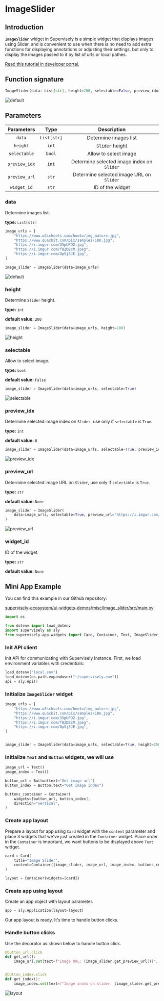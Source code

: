 # ImageSlider

## Introduction

**`ImageSlider`** widget in Supervisely is a simple widget that displays images using Slider, and is convenient to use when there is no need to add extra functions for displaying annotations or adjusting their settings, but only to display the images passed to it by list of urls or local pathes.

[Read this tutorial in developer portal.](https://developer.supervise.ly/app-development/widgets/controls/imageslider)

## Function signature

```python
ImageSlider(data: List[str], height=200, selectable=False, preview_idx=0, preview_url=None, widget_id=None)
```

![default](https://user-images.githubusercontent.com/120389559/224553705-a6e109d5-f8cf-4243-b3f7-fb096bc2876e.png)

## Parameters

|  Parameters   |    Type     |                Description                 |
| :-----------: | :---------: | :----------------------------------------: |
|    `data`     | `List[str]` |           Determine images list            |
|   `height`    |    `int`    |              `Slider` height               |
| `selectable`  |   `bool`    |           Allow to select image            |
| `preview_idx` |    `int`    | Determine selected image index on `Slider` |
| `preview_url` |    `str`    |  Determine selected image URL on `Slider`  |
|  `widget_id`  |    `str`    |              ID of the widget              |

### data

Determine images list.

**type:** `List[str]`

```python
image_urls = [
    "https://www.w3schools.com/howto/img_nature.jpg",
    "https://www.quackit.com/pix/samples/18m.jpg",
    "https://i.imgur.com/35pUPD2.jpg",
    "https://i.imgur.com/fB2DBcM.jpeg",
    "https://i.imgur.com/OpSj3JE.jpg",
]

image_slider = ImageSlider(data=image_urls)
```

![default](https://user-images.githubusercontent.com/120389559/224553705-a6e109d5-f8cf-4243-b3f7-fb096bc2876e.png)

### height

Determine `Slider` height.

**type:** `int`

**default value:** `200`

```python
image_slider = ImageSlider(data=image_urls, height=100)
```

![height](https://user-images.githubusercontent.com/120389559/224554054-e5ce7521-283c-4a17-aa97-3432e2bb03df.png)

### selectable

Allow to select image.

**type:** `bool`

**default value:** `False`

```python
image_slider = ImageSlider(data=image_urls, selectable=True)
```

![selectable](https://user-images.githubusercontent.com/120389559/224554387-5cb72289-a185-4a98-86b3-bfc8793b4c48.gif)

### preview_idx

Determine selected image index on `Slider`, use only if `selectable` is `True`.

**type:** `int`

**default value:** `0`

```python
image_slider = ImageSlider(data=image_urls, selectable=True, preview_idx=4)
```

![preview_idx](https://user-images.githubusercontent.com/120389559/224554540-e6b08895-a51f-490b-8af1-e604b46903a4.png)

### preview_url

Determine selected image URL on `Slider`, use only if `selectable` is `True`.

**type:** `str`

**default value:** `None`

```python
image_slider = ImageSlider(
    data=image_urls, selectable=True, preview_url="https://i.imgur.com/35pUPD2.jpg"
)
```

![preview_url](https://user-images.githubusercontent.com/120389559/224554736-5f71c249-9dbb-41b2-9cb2-d04bfe0e5abe.png)

### widget_id

ID of the widget.

**type:** `str`

**default value:** `None`

## Mini App Example

You can find this example in our Github repository:

[supervisely-ecosystem/ui-widgets-demos/misc/image_slider/src/main.py](https://github.com/supervisely-ecosystem/ui-widgets-demos/blob/master/misc/image_slider/src/main.py)

```python
import os

from dotenv import load_dotenv
import supervisely as sly
from supervisely.app.widgets import Card, Container, Text, ImageSlider, Button
```

### Init API client

Init API for communicating with Supervisely Instance. First, we load environment variables with credentials:

```python
load_dotenv("local.env")
load_dotenv(os.path.expanduser("~/supervisely.env"))
api = sly.Api()
```

### Initialize `ImageSlider` widget

```python
image_urls = [
    "https://www.w3schools.com/howto/img_nature.jpg",
    "https://www.quackit.com/pix/samples/18m.jpg",
    "https://i.imgur.com/35pUPD2.jpg",
    "https://i.imgur.com/fB2DBcM.jpeg",
    "https://i.imgur.com/OpSj3JE.jpg",
]


image_slider = ImageSlider(data=image_urls, selectable=True, height=250)
```

### Initialize `Text` and `Button` widgets, we will use

```python
image_url = Text()
image_index = Text()

button_url = Button(text="Get image url")
button_index = Button(text="Get image index")

buttons_container = Container(
    widgets=[button_url, button_index],
    direction="vertical",
)
```

### Create app layout

Prepare a layout for app using `Card` widget with the `content` parameter and place 3 widgets that we've just created in the `Container` widget. Place order in the `Container` is important, we want buttons to be displayed above `Text` widget.

```python
card = Card(
    title="Image Slider",
    content=Container([image_slider, image_url, image_index, buttons_container]),
)

layout = Container(widgets=[card])
```

### Create app using layout

Create an app object with layout parameter.

```python
app = sly.Application(layout=layout)
```

Our app layout is ready. It's time to handle button clicks.

### Handle button clicks

Use the decorator as shown below to handle button click.

```python
@button_url.click
def get_url():
    image_url.set(text=f"Image URL: {image_slider.get_preview_url()}", status="info")


@button_index.click
def get_index():
    image_index.set(text=f"Image index on slider: {image_slider.get_preview_idx()}", status="info")
```

![layout](https://user-images.githubusercontent.com/120389559/224554987-8fe055ae-0ccf-4994-ac4b-8fec064f0a4a.gif)
